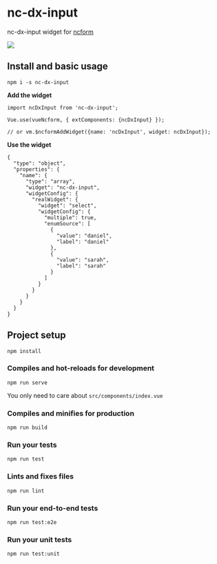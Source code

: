 # nc-dx-input

nc-dx-input widget for [ncform](https://github.com/ncform/ncform)

![](https://raw.githubusercontent.com/ncform/nc-dx-input/master/preview.gif)

## Install and basic usage

```
npm i -s nc-dx-input
```

**Add the widget**

```
import ncDxInput from 'nc-dx-input';

Vue.use(vueNcform, { extComponents: {ncDxInput} });

// or vm.$ncformAddWidget({name: 'ncDxInput', widget: ncDxInput});

```

**Use the widget**

```
{
  "type": "object",
  "properties": {
    "name": {
      "type": "array",
      "widget": "nc-dx-input",
      "widgetConfig": {
        "realWidget": {
          "widget": "select",
          "widgetConfig": {
            "multiple": true,
            "enumSource": [
              {
                "value": "daniel",
                "label": "daniel"
              },
              {
                "value": "sarah",
                "label": "sarah"
              }
            ]
          }
        }
      }
    }
  }
}
```

## Project setup
```
npm install
```

### Compiles and hot-reloads for development
```
npm run serve
```

You only need to care about `src/components/index.vue`

### Compiles and minifies for production
```
npm run build
```

### Run your tests
```
npm run test
```

### Lints and fixes files
```
npm run lint
```

### Run your end-to-end tests
```
npm run test:e2e
```

### Run your unit tests
```
npm run test:unit
```
